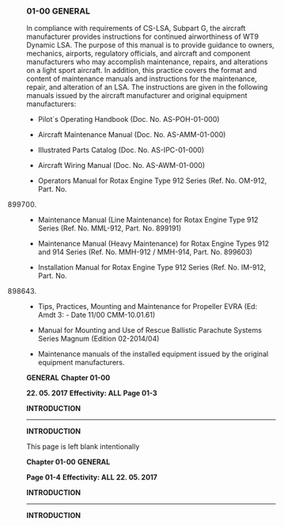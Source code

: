 ### 01-00 GENERAL

ln compliance with requirements of CS-LSA, Subpart G, the aircraft manufacturer provides
instructions for continued airworthiness of WT9 Dynamic LSA.
The purpose of this manual is to provide guidance to owners, mechanics, airports,
regulatory officials, and aircraft and component manufacturers who may accomplish
maintenance, repairs, and alterations on a light sport aircraft. In addition, this practice
covers the format and content of maintenance manuals and instructions for the
maintenance, repair, and alteration of an LSA.
The instructions are given in the following manuals issued by the aircraft manufacturer and
original equipment manufacturers:

- Pilot´s Operating Handbook (Doc. No. AS-POH-01-000)

- Aircraft Maintenance Manual (Doc. No. AS-AMM-01-000)

- Illustrated Parts Catalog (Doc. No. AS-IPC-01-000)

- Aircraft Wiring Manual (Doc. No. AS-AWM-01-000)

- Operators Manual for Rotax Engine Type 912 Series (Ref. No. OM-912, Part. No.
899700)

- Maintenance Manual (Line Maintenance) for Rotax Engine Type 912 Series (Ref. No.
MML-912, Part. No. 899191)

- Maintenance Manual (Heavy Maintenance) for Rotax Engine Types 912 and 914
Series (Ref. No. MMH-912 / MMH-914, Part. No. 899603)

- Installation Manual for Rotax Engine Type 912 Series (Ref. No. IM-912, Part. No.
898643)

- Tips, Practices, Mounting and Maintenance for Propeller EVRA (Ed: Amdt 3: - Date
11/00 CMM-10.01.61)

- Manual for Mounting and Use of Rescue Ballistic Parachute Systems Series
Magnum (Edition 02-2014/04)

- Maintenance manuals of the installed equipment issued by the original equipment
manufacturers.

**GENERAL** **Chapter 01-00**

**22. 05. 2017** **Effectivity: ALL** **Page 01-3**


**INTRODUCTION**


-----

**INTRODUCTION**

This page is left blank intentionally

**Chapter 01-00** **GENERAL**

**Page 01-4** **Effectivity: ALL** **22. 05. 2017**


**INTRODUCTION**


-----

**INTRODUCTION**

